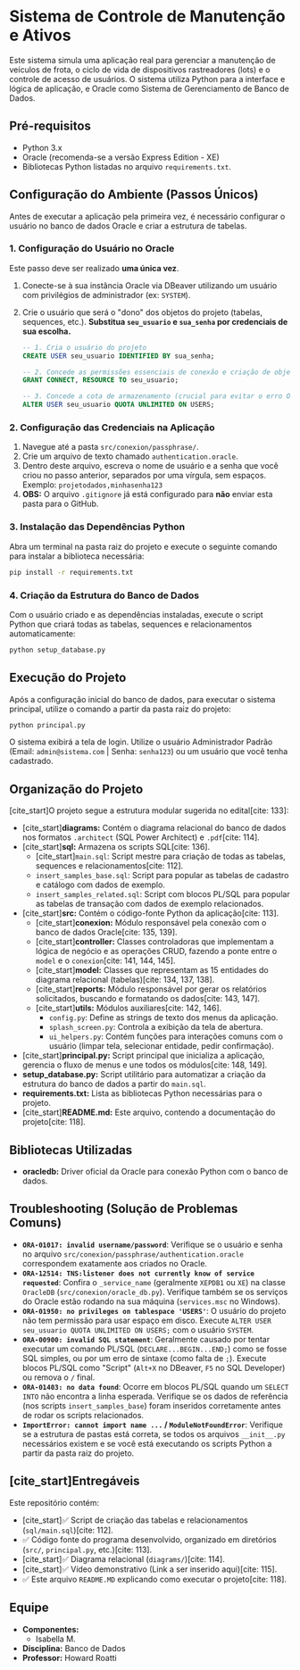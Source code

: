 # Sistema de Controle de Manutenção e Ativos

Este sistema simula uma aplicação real para gerenciar a manutenção de veículos de frota, o ciclo de vida de dispositivos rastreadores (lots) e o controle de acesso de usuários. O sistema utiliza Python para a interface e lógica de aplicação, e Oracle como Sistema de Gerenciamento de Banco de Dados.

## Pré-requisitos

* Python 3.x
* Oracle (recomenda-se a versão Express Edition - XE)
* Bibliotecas Python listadas no arquivo `requirements.txt`.

## Configuração do Ambiente (Passos Únicos)

Antes de executar a aplicação pela primeira vez, é necessário configurar o usuário no banco de dados Oracle e criar a estrutura de tabelas.

### 1. Configuração do Usuário no Oracle

Este passo deve ser realizado **uma única vez**.

1.  Conecte-se à sua instância Oracle via DBeaver utilizando um usuário com privilégios de administrador (ex: `SYSTEM`).
2.  Crie o usuário que será o "dono" dos objetos do projeto (tabelas, sequences, etc.). **Substitua `seu_usuario` e `sua_senha` por credenciais de sua escolha.**

    ```sql
    -- 1. Cria o usuário do projeto
    CREATE USER seu_usuario IDENTIFIED BY sua_senha;

    -- 2. Concede as permissões essenciais de conexão e criação de objetos
    GRANT CONNECT, RESOURCE TO seu_usuario;

    -- 3. Concede a cota de armazenamento (crucial para evitar o erro ORA-01950)
    ALTER USER seu_usuario QUOTA UNLIMITED ON USERS;
    ```

### 2. Configuração das Credenciais na Aplicação

1.  Navegue até a pasta `src/conexion/passphrase/`.
2.  Crie um arquivo de texto chamado `authentication.oracle`.
3.  Dentro deste arquivo, escreva o nome de usuário e a senha que você criou no passo anterior, separados por uma vírgula, sem espaços. Exemplo:
    `projetodados,minhasenha123`
4.  **OBS:** O arquivo `.gitignore` já está configurado para **não** enviar esta pasta para o GitHub.

### 3. Instalação das Dependências Python

Abra um terminal na pasta raiz do projeto e execute o seguinte comando para instalar a biblioteca necessária:

```bash
pip install -r requirements.txt
```

### 4. Criação da Estrutura do Banco de Dados

Com o usuário criado e as dependências instaladas, execute o script Python que criará todas as tabelas, sequences e relacionamentos automaticamente:

```bash
python setup_database.py
```

## Execução do Projeto

Após a configuração inicial do banco de dados, para executar o sistema principal, utilize o comando a partir da pasta raiz do projeto:

```bash
python principal.py
```
O sistema exibirá a tela de login. Utilize o usuário Administrador Padrão (Email: `admin@sistema.com` | Senha: `senha123`) ou um usuário que você tenha cadastrado.

## Organização do Projeto

[cite_start]O projeto segue a estrutura modular sugerida no edital[cite: 133]:

* [cite_start]**diagrams:** Contém o diagrama relacional do banco de dados nos formatos `.architect` (SQL Power Architect) e `.pdf`[cite: 114].
* [cite_start]**sql:** Armazena os scripts SQL[cite: 136].
    * [cite_start]`main.sql`: Script mestre para criação de todas as tabelas, sequences e relacionamentos[cite: 112].
    * `insert_samples_base.sql`: Script para popular as tabelas de cadastro e catálogo com dados de exemplo.
    * `insert_samples_related.sql`: Script com blocos PL/SQL para popular as tabelas de transação com dados de exemplo relacionados.
* [cite_start]**src:** Contém o código-fonte Python da aplicação[cite: 113].
    * [cite_start]**conexion:** Módulo responsável pela conexão com o banco de dados Oracle[cite: 135, 139].
    * [cite_start]**controller:** Classes controladoras que implementam a lógica de negócio e as operações CRUD, fazendo a ponte entre o `model` e o `conexion`[cite: 141, 144, 145].
    * [cite_start]**model:** Classes que representam as 15 entidades do diagrama relacional (tabelas)[cite: 134, 137, 138].
    * [cite_start]**reports:** Módulo responsável por gerar os relatórios solicitados, buscando e formatando os dados[cite: 143, 147].
    * [cite_start]**utils:** Módulos auxiliares[cite: 142, 146].
        * `config.py`: Define as strings de texto dos menus da aplicação.
        * `splash_screen.py`: Controla a exibição da tela de abertura.
        * `ui_helpers.py`: Contém funções para interações comuns com o usuário (limpar tela, selecionar entidade, pedir confirmação).
* [cite_start]**principal.py:** Script principal que inicializa a aplicação, gerencia o fluxo de menus e une todos os módulos[cite: 148, 149].
* **setup_database.py:** Script utilitário para automatizar a criação da estrutura do banco de dados a partir do `main.sql`.
* **requirements.txt:** Lista as bibliotecas Python necessárias para o projeto.
* [cite_start]**README.md:** Este arquivo, contendo a documentação do projeto[cite: 118].

## Bibliotecas Utilizadas

* **oracledb:** Driver oficial da Oracle para conexão Python com o banco de dados.

## Troubleshooting (Solução de Problemas Comuns)

* **`ORA-01017: invalid username/password`**: Verifique se o usuário e senha no arquivo `src/conexion/passphrase/authentication.oracle` correspondem exatamente aos criados no Oracle.
* **`ORA-12514: TNS:listener does not currently know of service requested`**: Confira o `_service_name` (geralmente `XEPDB1` ou `XE`) na classe `OracleDB` (`src/conexion/oracle_db.py`). Verifique também se os serviços do Oracle estão rodando na sua máquina (`services.msc` no Windows).
* **`ORA-01950: no privileges on tablespace 'USERS'`**: O usuário do projeto não tem permissão para usar espaço em disco. Execute `ALTER USER seu_usuario QUOTA UNLIMITED ON USERS;` com o usuário `SYSTEM`.
* **`ORA-00900: invalid SQL statement`**: Geralmente causado por tentar executar um comando PL/SQL (`DECLARE...BEGIN...END;`) como se fosse SQL simples, ou por um erro de sintaxe (como falta de `;`). Execute blocos PL/SQL como "Script" (`Alt+X` no DBeaver, `F5` no SQL Developer) ou remova o `/` final.
* **`ORA-01403: no data found`**: Ocorre em blocos PL/SQL quando um `SELECT INTO` não encontra a linha esperada. Verifique se os dados de referência (nos scripts `insert_samples_base`) foram inseridos corretamente antes de rodar os scripts relacionados.
* **`ImportError: cannot import name ...` / `ModuleNotFoundError`**: Verifique se a estrutura de pastas está correta, se todos os arquivos `__init__.py` necessários existem e se você está executando os scripts Python a partir da pasta raiz do projeto.

## [cite_start]Entregáveis

Este repositório contém:
* [cite_start]✅ Script de criação das tabelas e relacionamentos (`sql/main.sql`)[cite: 112].
* ✅ Código fonte do programa desenvolvido, organizado em diretórios (`src/`, `principal.py`, etc.)[cite: 113].
* [cite_start]✅ Diagrama relacional (`diagrams/`)[cite: 114].
* [cite_start]✅ Vídeo demonstrativo (Link a ser inserido aqui)[cite: 115].
* ✅ Este arquivo `README.MD` explicando como executar o projeto[cite: 118].

## Equipe
* **Componentes:**
    * Isabella M.
* **Disciplina:** Banco de Dados
* **Professor:** Howard Roatti

